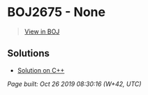 # BOJ2675 - None

> [View in BOJ](https://www.acmicpc.net/problem/2675)

## Solutions
- [Solution on C++](2675%20문자열%20반복.cpp)


_Page built: Oct 26 2019 08:30:16 (W+42, UTC)_
